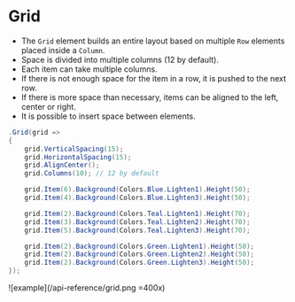 # Grid

- The `Grid` element builds an entire layout based on multiple `Row` elements placed inside a `Column`.
- Space is divided into multiple columns (12 by default).
- Each item can take multiple columns.
- If there is not enough space for the item in a row, it is pushed to the next row.
- If there is more space than necessary, items can be aligned to the left, center or right.
- It is possible to insert space between elements.

```c#
.Grid(grid =>
{
    grid.VerticalSpacing(15);
    grid.HorizontalSpacing(15);
    grid.AlignCenter();
    grid.Columns(10); // 12 by default

    grid.Item(6).Background(Colors.Blue.Lighten1).Height(50);
    grid.Item(4).Background(Colors.Blue.Lighten3).Height(50);

    grid.Item(2).Background(Colors.Teal.Lighten1).Height(70);
    grid.Item(3).Background(Colors.Teal.Lighten2).Height(70);
    grid.Item(5).Background(Colors.Teal.Lighten3).Height(70);

    grid.Item(2).Background(Colors.Green.Lighten1).Height(50);
    grid.Item(2).Background(Colors.Green.Lighten2).Height(50);
    grid.Item(2).Background(Colors.Green.Lighten3).Height(50);
});
```

![example](/api-reference/grid.png =400x)